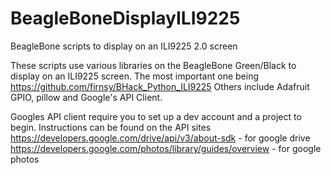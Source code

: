# BeagleBoneDisplayILI9225
BeagleBone scripts to display on an ILI9225 2.0 screen 

These scripts use various libraries on the BeagleBone Green/Black to display on an ILI9225 screen.
The most important one being https://github.com/firnsy/BHack_Python_ILI9225
Others include Adafruit GPIO, pillow and Google's API Client.  

Googles API client require you to set up a dev account and a project to begin.  Instructions can be found on the API sites
https://developers.google.com/drive/api/v3/about-sdk - for google drive
https://developers.google.com/photos/library/guides/overview - for google photos
